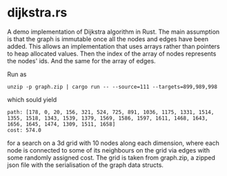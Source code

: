 # dijkstra.rs

A demo implementation of Dijkstra algorithm in Rust. The main assumption is that the graph is immutable once all the nodes and edges have been added. This allows an implementation that uses arrays rather than pointers to heap allocated values. Then the index of the array of nodes represents the nodes' ids. And the same for the array of edges.

Run as

    unzip -p graph.zip | cargo run -- --source=111 --targets=899,989,998

which sould yield

    path: [178, 0, 20, 156, 321, 524, 725, 891, 1036, 1175, 1331, 1514, 1355, 1518, 1343, 1539, 1379, 1569, 1586, 1597, 1611, 1468, 1643, 1656, 1645, 1474, 1309, 1511, 1658]
    cost: 574.0

for a search on a 3d grid with 10 nodes along each dimension, where each node is connected to some of its neighbours on the grid via edges with some randomly assigned cost. The grid is taken from graph.zip, a zipped json file with the serialisation of the graph data structs.